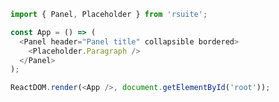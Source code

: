 <!--start-code-->

```js
import { Panel, Placeholder } from 'rsuite';

const App = () => (
  <Panel header="Panel title" collapsible bordered>
    <Placeholder.Paragraph />
  </Panel>
);

ReactDOM.render(<App />, document.getElementById('root'));
```

<!--end-code-->

